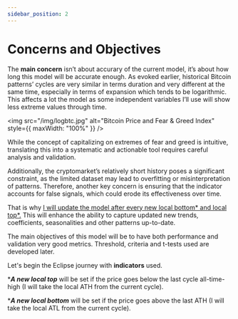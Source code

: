 ```yaml
---
sidebar_position: 2
---
```


# Concerns and Objectives

The **main concern** isn’t about accurary of the current model, it’s about how long this model will be accurate enough. As evoked earlier, historical Bitcoin patterns’ cycles are very similar in terms duration and very different at the same time, especially in terms of expansion which tends to be logarithmic. This affects a lot the model as some independent variables I’ll use will show less extreme values through time. 


<img src="/img/logbtc.jpg" alt="Bitcoin Price and Fear & Greed Index" style={{ maxWidth: "100%" }} />
<div class="extra-space"></div>
While the concept of capitalizing on extremes of fear and greed is intuitive, translating this into a systematic and actionable tool requires careful analysis and validation. 

Additionally, the cryptomarket’s relatively short history poses a significant constraint, as the limited dataset may lead to overfitting or misinterpretation of patterns. Therefore, another key concern is ensuring that the indicator accounts for false signals, which could erode its effectiveness over time. 

That is why <u>I will update the model after every new local bottom* and local top*.</u>
This will enhance the ability to capture updated new trends, coefficients, seasonalities and other patterns up-to-date. 

The main objectives of this model will be to have both performance and validation very good metrics. Threshold, criteria and t-tests used are developed later. 
<div class="extra-space"></div>

Let's begin the Eclipse journey with **indicators** used. 

<div class="extra-space"></div>

****A new local top*** will be set if the price goes below the last cycle all-time-high (I will take the local ATH from the current cycle). 

****A new local bottom*** will be set if the price goes above the last ATH (I will take the local ATL from the current cycle). 

